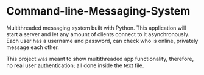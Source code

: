 # Command-line-Messaging-System

Multithreaded messaging system built with Python. This application will start a server and let any amount of clients connect to it asynchronously. Each user has a username and password, can check who is online, privately message each other.

This project was meant to show multithreaded app functionality, therefore, no real user authentication; all done inside the text file.
